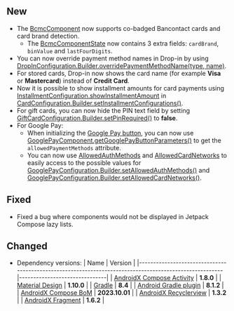 [//]: # (This file will be used for the release notes on GitHub when publishing.)
[//]: # (Types of changes: `Breaking changes` `New` `Added` `Changed` `Deprecated` `Removed` `Fixed`)
[//]: # (Example:)
[//]: # (## Added)
[//]: # ( - New payment method)
[//]: # (## Changed)
[//]: # ( - DropIn service's package changed from `com.adyen.dropin` to `com.adyen.dropin.services`)
[//]: # (## Deprecated)
[//]: # ( - Configurations public constructor are deprecated, please use each Configuration's builder to make a Configuration object)

## New
- The [BcmcComponent](https://adyen.github.io/adyen-android/bcmc/com.adyen.checkout.bcmc/-bcmc-component/index.html) now supports co-badged Bancontact cards and card brand detection.
  - The [BcmcComponentState](https://adyen.github.io/adyen-android/bcmc/com.adyen.checkout.bcmc/-bcmc-component-state/index.html) now contains 3 extra fields: `cardBrand`, `binValue` and `lastFourDigits`.
- You can now override payment method names in Drop-in by using [DropInConfiguration.Builder.overridePaymentMethodName(type, name)](https://adyen.github.io/adyen-android/drop-in/com.adyen.checkout.dropin/-drop-in-configuration/-builder/override-payment-method-name.html).
- For stored cards, Drop-in now shows the card name (for example **Visa** or **Mastercard**) instead of **Credit Card**.
- Now it is possible to show installment amounts for card payments using [InstallmentConfiguration.showInstallmentAmount](https://adyen.github.io/adyen-android/card/com.adyen.checkout.card/-installment-configuration/show-installment-amount.html) in [CardConfiguration.Builder.setInstallmentConfigurations()](https://adyen.github.io/adyen-android/card/com.adyen.checkout.card/-card-configuration/-builder/set-installment-configurations.html).
- For gift cards, you can now hide the PIN text field by setting [GiftCardConfiguration.Builder.setPinRequired()](https://adyen.github.io/adyen-android/giftcard/com.adyen.checkout.giftcard/-gift-card-configuration/-builder/set-pin-required.html) to **false**.
- For Google Pay:
  - When initializing the [Google Pay button](https://docs.adyen.com/payment-methods/google-pay/android-component/#2-show-the-google-pay-button), you can now use [GooglePayComponent.getGooglePayButtonParameters()](https://adyen.github.io/adyen-android/googlepay/com.adyen.checkout.googlepay/-google-pay-component/get-google-pay-button-parameters.html) to get the `allowedPaymentMethods` attribute.
  - You can now use [AllowedAuthMethods](https://adyen.github.io/adyen-android/googlepay/com.adyen.checkout.googlepay/-allowed-auth-methods/index.html) and [AllowedCardNetworks](https://adyen.github.io/adyen-android/googlepay/com.adyen.checkout.googlepay/-allowed-card-networks/index.html) to easily access to the possible values for [GooglePayConfiguration.Builder.setAllowedAuthMethods()](https://adyen.github.io/adyen-android/googlepay/com.adyen.checkout.googlepay/-google-pay-configuration/-builder/set-allowed-auth-methods.html) and [GooglePayConfiguration.Builder.setAllowedCardNetworks()](https://adyen.github.io/adyen-android/googlepay/com.adyen.checkout.googlepay/-google-pay-configuration/-builder/set-allowed-card-networks.html).

## Fixed
- Fixed a bug where components would not be displayed in Jetpack Compose lazy lists.

## Changed
- Dependency versions:
  | Name                                                                                                   | Version                       |
  |--------------------------------------------------------------------------------------------------------|-------------------------------|
  | [AndroidX Compose Activity](https://developer.android.com/jetpack/androidx/releases/activity#1.8.0)    | **1.8.0**                     |
  | [Material Design](https://m2.material.io/)                                                             | **1.10.0**                    |
  | [Gradle](https://docs.gradle.org/8.4/release-notes.html)                                               | **8.4**                       |
  | [Android Gradle plugin](https://developer.android.com/build/releases/gradle-plugin)                    | **8.1.2**                     |
  | [AndroidX Compose BoM](https://developer.android.com/jetpack/compose/bom/bom-mapping)                  | **2023.10.01**                |
  | [AndroidX Recyclerview](https://developer.android.com/jetpack/androidx/releases/recyclerview#1.3.2)    | **1.3.2**                     |
  | [AndroidX Fragment](https://developer.android.com/jetpack/androidx/releases/fragment#1.6.2)            | **1.6.2**                     |
